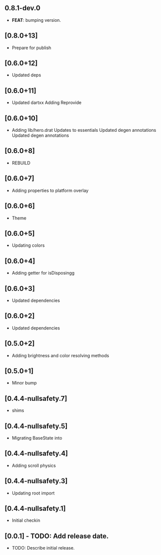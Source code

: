 ## 0.8.1-dev.0

 - **FEAT**: bumping version.

## [0.8.0+13]
 * Prepare for publish

## [0.6.0+12]
 * Updated deps

## [0.6.0+11]
 * Updated dartxx
Adding Reprovide

## [0.6.0+10]
 * Adding lib/hero.drat
Updates to essentials
Updated degen annotations
Updated degen annotations

## [0.6.0+8]
 * REBUILD

## [0.6.0+7]
 * Adding properties to platform overlay

## [0.6.0+6]
 * Theme

## [0.6.0+5]
 * Updating colors

## [0.6.0+4]
 * Adding getter for isDisposingg

## [0.6.0+3]
 * Updated dependencies

## [0.6.0+2]
 * Updated dependencies

## [0.5.0+2]
 * Adding brightness and color resolving methods

## [0.5.0+1]
 * Minor bump

## [0.4.4-nullsafety.7]
 * shims

## [0.4.4-nullsafety.5]
 * Migrating BaseState into

## [0.4.4-nullsafety.4]
 * Adding scroll physics

## [0.4.4-nullsafety.3]
 * Updating root import

## [0.4.4-nullsafety.1]
 * Initial checkin

## [0.0.1] - TODO: Add release date.

* TODO: Describe initial release.
